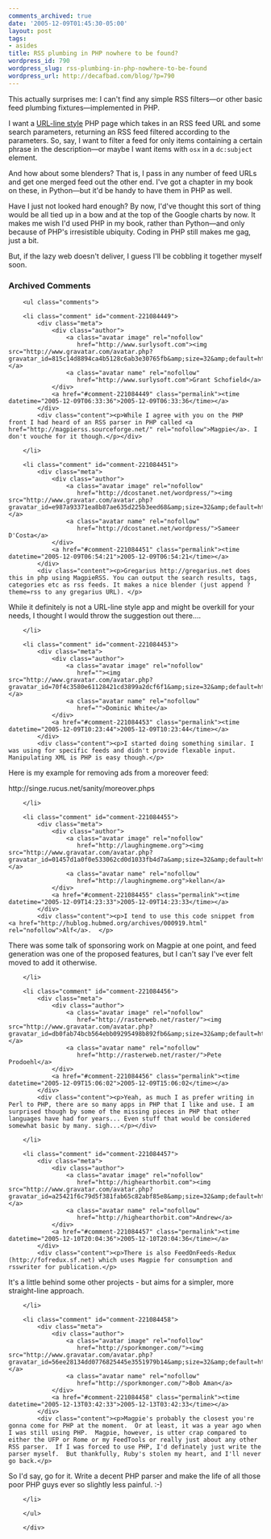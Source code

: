 ```yaml
---
comments_archived: true
date: '2005-12-09T01:45:30-05:00'
layout: post
tags:
- asides
title: RSS plumbing in PHP nowhere to be found?
wordpress_id: 790
wordpress_slug: rss-plumbing-in-php-nowhere-to-be-found
wordpress_url: http://decafbad.com/blog/?p=790
---
```

This actually surprises me:  I can't find any simple RSS filters—or other basic feed plumbing fixtures—implemented in PHP.  

I want a [URL-line style][ul] PHP page which takes in an RSS feed URL and some search parameters, returning an RSS feed filtered according to the parameters.  So, say, I want to filter a feed for only items containing a certain phrase in the description—or maybe I want items with `osx` in a `dc:subject` element.

And how about some blenders?  That is, I pass in any number of feed URLs and get one merged feed out the other end.  I've got a chapter in my book on these, in Python—but it'd be handy to have them in PHP as well.

Have I just not looked hard enough?  By now, I'd've thought this sort of thing would be all tied up in a bow and at the top of the Google charts by now.  It makes me wish I'd used PHP in my book, rather than Python—and only because of PHP's irresistible ubiquity.  Coding in PHP still makes me gag, just a bit.

But, if the lazy web doesn't deliver, I guess I'll be cobbling it together myself soon.

[ul]: http://207.22.26.166/bytecols/2001-08-15.html

<div id="comments" class="comments archived-comments">
            <h3>Archived Comments</h3>
            
        <ul class="comments">
            
        <li class="comment" id="comment-221084449">
            <div class="meta">
                <div class="author">
                    <a class="avatar image" rel="nofollow" 
                       href="http://www.surlysoft.com"><img src="http://www.gravatar.com/avatar.php?gravatar_id=815c14d8894ca4b5128c6ab3e30765fb&amp;size=32&amp;default=http://mediacdn.disqus.com/1320279820/images/noavatar32.png"/></a>
                    <a class="avatar name" rel="nofollow" 
                       href="http://www.surlysoft.com">Grant Schofield</a>
                </div>
                <a href="#comment-221084449" class="permalink"><time datetime="2005-12-09T06:33:36">2005-12-09T06:33:36</time></a>
            </div>
            <div class="content"><p>While I agree with you on the PHP front I had heard of an RSS parser in PHP called <a href="http://magpierss.sourceforge.net/" rel="nofollow">Magpie</a>. I don't vouche for it though.</p></div>
            
        </li>
    
        <li class="comment" id="comment-221084451">
            <div class="meta">
                <div class="author">
                    <a class="avatar image" rel="nofollow" 
                       href="http://dcostanet.net/wordpress/"><img src="http://www.gravatar.com/avatar.php?gravatar_id=e987a93371ea8b87ae635d225b3eed68&amp;size=32&amp;default=http://mediacdn.disqus.com/1320279820/images/noavatar32.png"/></a>
                    <a class="avatar name" rel="nofollow" 
                       href="http://dcostanet.net/wordpress/">Sameer D'Costa</a>
                </div>
                <a href="#comment-221084451" class="permalink"><time datetime="2005-12-09T06:54:21">2005-12-09T06:54:21</time></a>
            </div>
            <div class="content"><p>Gregarius http://gregarius.net does this in php using MagpieRSS. You can output the search results, tags, categories etc as rss feeds. It makes a nice blender (just append ?theme=rss to any gregarius URL). </p>

<p>While it definitely is not a URL-line style app and might be overkill for your needs, I thought I would throw the suggestion out there....</p></div>
            
        </li>
    
        <li class="comment" id="comment-221084453">
            <div class="meta">
                <div class="author">
                    <a class="avatar image" rel="nofollow" 
                       href=""><img src="http://www.gravatar.com/avatar.php?gravatar_id=70f4c3580e61128421cd3899a2dcf6f1&amp;size=32&amp;default=http://mediacdn.disqus.com/1320279820/images/noavatar32.png"/></a>
                    <a class="avatar name" rel="nofollow" 
                       href="">Dominic White</a>
                </div>
                <a href="#comment-221084453" class="permalink"><time datetime="2005-12-09T10:23:44">2005-12-09T10:23:44</time></a>
            </div>
            <div class="content"><p>I started doing something similar. I was using for specific feeds and didn't provide flexable input. Manipulating XML is PHP is easy though.</p>

<p>Here is my example for removing ads from a moreover feed:</p>

<p>http://singe.rucus.net/sanity/moreover.phps</p></div>
            
        </li>
    
        <li class="comment" id="comment-221084455">
            <div class="meta">
                <div class="author">
                    <a class="avatar image" rel="nofollow" 
                       href="http://laughingmeme.org"><img src="http://www.gravatar.com/avatar.php?gravatar_id=01457d1a0f0e533062cd0d1033fb4d7a&amp;size=32&amp;default=http://mediacdn.disqus.com/1320279820/images/noavatar32.png"/></a>
                    <a class="avatar name" rel="nofollow" 
                       href="http://laughingmeme.org">kellan</a>
                </div>
                <a href="#comment-221084455" class="permalink"><time datetime="2005-12-09T14:23:33">2005-12-09T14:23:33</time></a>
            </div>
            <div class="content"><p>I tend to use this code snippet from <a href="http://hublog.hubmed.org/archives/000919.html" rel="nofollow">Alf</a>.  </p>

<p>There was some talk of sponsoring work on Magpie at one point, and feed generation was one of the proposed features, but I can't say I've ever felt moved to add it otherwise.</p></div>
            
        </li>
    
        <li class="comment" id="comment-221084456">
            <div class="meta">
                <div class="author">
                    <a class="avatar image" rel="nofollow" 
                       href="http://rasterweb.net/raster/"><img src="http://www.gravatar.com/avatar.php?gravatar_id=db0fab74bcb564ebb09295498b892fb6&amp;size=32&amp;default=http://mediacdn.disqus.com/1320279820/images/noavatar32.png"/></a>
                    <a class="avatar name" rel="nofollow" 
                       href="http://rasterweb.net/raster/">Pete Prodoehl</a>
                </div>
                <a href="#comment-221084456" class="permalink"><time datetime="2005-12-09T15:06:02">2005-12-09T15:06:02</time></a>
            </div>
            <div class="content"><p>Yeah, as much I as prefer writing in Perl to PHP, there are so many apps in PHP that I like and use. I am surprised though by some of the missing pieces in PHP that other languages have had for years... Even stuff that would be considered somewhat basic by many. sigh...</p></div>
            
        </li>
    
        <li class="comment" id="comment-221084457">
            <div class="meta">
                <div class="author">
                    <a class="avatar image" rel="nofollow" 
                       href="http://highearthorbit.com"><img src="http://www.gravatar.com/avatar.php?gravatar_id=a25421f6c79d5f381fab65c82abf85e8&amp;size=32&amp;default=http://mediacdn.disqus.com/1320279820/images/noavatar32.png"/></a>
                    <a class="avatar name" rel="nofollow" 
                       href="http://highearthorbit.com">Andrew</a>
                </div>
                <a href="#comment-221084457" class="permalink"><time datetime="2005-12-10T20:04:36">2005-12-10T20:04:36</time></a>
            </div>
            <div class="content"><p>There is also FeedOnFeeds-Redux (http://fofredux.sf.net) which uses Magpie for consumption and rsswriter for publication.</p>

<p>It's a little behind some other projects - but aims for a simpler, more straight-line approach.</p></div>
            
        </li>
    
        <li class="comment" id="comment-221084458">
            <div class="meta">
                <div class="author">
                    <a class="avatar image" rel="nofollow" 
                       href="http://sporkmonger.com/"><img src="http://www.gravatar.com/avatar.php?gravatar_id=56ee28134dd0776825445e3551979b14&amp;size=32&amp;default=http://mediacdn.disqus.com/1320279820/images/noavatar32.png"/></a>
                    <a class="avatar name" rel="nofollow" 
                       href="http://sporkmonger.com/">Bob Aman</a>
                </div>
                <a href="#comment-221084458" class="permalink"><time datetime="2005-12-13T03:42:33">2005-12-13T03:42:33</time></a>
            </div>
            <div class="content"><p>Magpie's probably the closest you're gonna come for PHP at the moment.  Or at least, it was a year ago when I was still using PHP.  Magpie, however, is utter crap compared to either the UFP or Rome or my FeedTools or really just about any other RSS parser.  If I was forced to use PHP, I'd definately just write the parser myself.  But thankfully, Ruby's stolen my heart, and I'll never go back.</p>

<p>So I'd say, go for it.  Write a decent PHP parser and make the life of all those poor PHP guys ever so slightly less painful.  :-)</p></div>
            
        </li>
    
        </ul>
    
        </div>
    